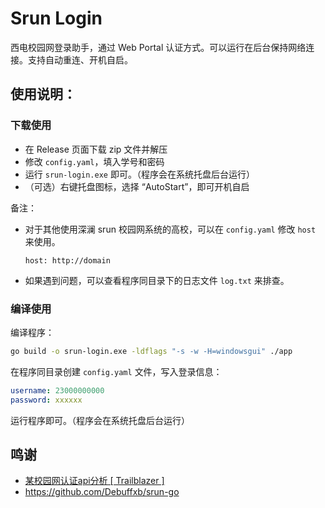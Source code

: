# Srun Login

西电校园网登录助手，通过 Web Portal 认证方式。可以运行在后台保持网络连接。支持自动重连、开机自启。

## 使用说明：

### 下载使用

- 在 Release 页面下载 zip 文件并解压
- 修改 `config.yaml`，填入学号和密码
- 运行 `srun-login.exe` 即可。（程序会在系统托盘后台运行）
- （可选）右键托盘图标，选择 “AutoStart”，即可开机自启

备注：

- 对于其他使用深澜 srun 校园网系统的高校，可以在 `config.yaml` 修改 `host` 来使用。
    ```
    host: http://domain
    ```
- 如果遇到问题，可以查看程序同目录下的日志文件 `log.txt` 来排查。

### 编译使用

编译程序：
```bash
go build -o srun-login.exe -ldflags "-s -w -H=windowsgui" ./app
```

在程序同目录创建 `config.yaml` 文件，写入登录信息：

```yaml
username: 23000000000
password: xxxxxx
```

运行程序即可。（程序会在系统托盘后台运行）

## 鸣谢

- [某校园网认证api分析 [ Trailblazer ]](https://www.ciduid.top/2022/0706/school-network-auth/)
- https://github.com/Debuffxb/srun-go
